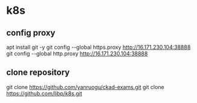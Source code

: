 # k8s

## config proxy
apt install git -y
git config --global https.proxy http://16.171.230.104:38888
git config --global http.proxy http://16.171.230.104:38888

## clone repository
git clone https://github.com/yanruogu/ckad-exams.git
git clone https://github.com/libp/k8s.git